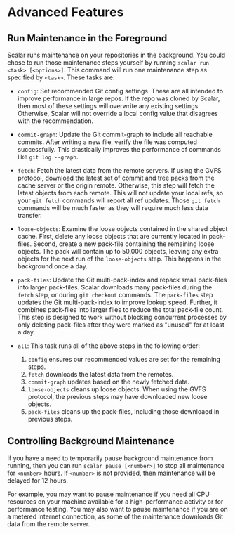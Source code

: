 Advanced Features
=================

Run Maintenance in the Foreground
---------------------------------

Scalar runs maintenance on your repositories in the background. You could
chose to run those maintenance steps yourself by running `scalar run <task> [<options>]`.
This command will run one maintenance step as specified by `<task>`. These
tasks are:

* `config`: Set recommended Git config settings. These are all intended
  to improve performance in large repos. If the repo was cloned by Scalar,
  then most of these settings will overwrite any existing settings. Otherwise,
  Scalar will not override a local config value that disagrees with the
  recommendation.

* `commit-graph`: Update the Git commit-graph to include all reachable
  commits. After writing a new file, verify the file was computed successfully.
  This drastically improves the performance of commands like `git log --graph`.

* `fetch`: Fetch the latest data from the remote servers. If using the GVFS
   protocol, download the latest set of commit and tree packs from
   the cache server or the origin remote. Otherwise, this step will fetch
   the latest objects from each remote. This will not update your local
   refs, so your `git fetch` commands will report all ref updates. Those
   `git fetch` commands will be much faster as they will require much less
   data transfer.

* `loose-objects`: Examine the loose objects contained in the shared object
  cache. First, delete any loose objects that are currently located in
  pack-files. Second, create a new pack-file containing the remaining loose
  objects. The pack will contain up to 50,000 objects, leaving any extra
  objects for the next run of the `loose-objects` step. This happens in the
  background once a day.

* `pack-files`:  Update the Git multi-pack-index and repack small pack-files
  into larger pack-files.  Scalar downloads many pack-files during the
  `fetch` step, or during `git checkout` commands. The `pack-files`
  step updates the  Git multi-pack-index to improve lookup speed. Further, it
  combines pack-files into larger files to reduce the total pack-file count.
  This step is designed to work without blocking concurrent processes by only
  deleting pack-files after they were marked as "unused" for at least a day.

* `all`: This task runs all of the above steps in the following order:
  1. `config` ensures our recommended values are set for the remaining steps.
  2. `fetch` downloads the latest data from the remotes.
  3. `commit-graph` updates based on the newly fetched data.
  4. `loose-objects` cleans up loose objects. When using the GVFS protocol,
     the previous steps may have downloaded new loose objects.
  5. `pack-files` cleans up the pack-files, including those downloaed in
     previous steps.

Controlling Background Maintenance
----------------------------------

If you have a need to temporarily pause background maintenance from running,
then you can run `scalar pause [<number>]` to stop all maintenance for
`<number>` hours. If `<number>` is not provided, then maintenance will be
delayed for 12 hours.

For example, you may want to pause maintenance if you need all CPU resources
on your machine available for a high-performance activity or for performance
testing. You may also want to pause maintenance if you are on a metered
internet connection, as some of the maintenance downloads Git data from the
remote server.

